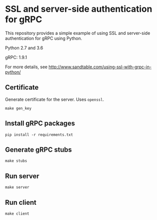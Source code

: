 # SSL and server-side authentication for gRPC

This repository provides a simple example of using SSL and server-side authentication for gRPC using Python.

Python 2.7 and 3.6

gRPC: 1.9.1

For more details, see http://www.sandtable.com/using-ssl-with-grpc-in-python/

## Certificate

Generate certificate for the server. Uses `openssl`.

```
make gen_key
```

## Install gRPC packages

```
pip install -r requirements.txt
```

## Generate gRPC stubs

```
make stubs
```

## Run server

```
make server
```

## Run client

```
make client
```
